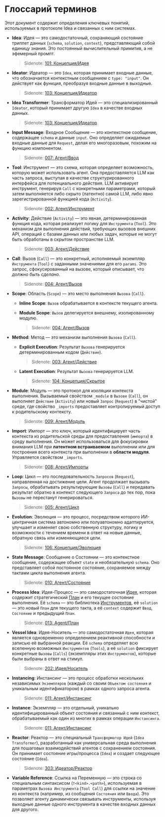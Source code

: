 # Глоссарий терминов

Этот документ содержит определения ключевых понятий, используемых в протоколе Idea и связанных с ним системах.

- **Idea**: Идея — это самодостаточный, сохраняющий состояние триплет данных (`schema`, `solution`, `context`), представляющий собой единицу знания. Это постоянный вычислительный примитив, а не эфемерный промпт.

  > Sidenote: [101: Концепция/Идея](./101_concept_idea.md)

- **Ideator**: Идеатор — это `Idea`, которая принимает входные данные, что обозначается контекстным сообщением с `type: "input"`. Он действует как функция, преобразуя входные данные в выходные.

  > Sidenote: [103: Концепция/Идеатор](./103_concept_ideator.md)

- **Idea Transformer**: Трансформатор Идей — это специализированный `Ideator`, который принимает другую `Idea` в качестве входных данных.

  > Sidenote: [103: Концепция/Идеатор](./103_concept_ideator.md)

- **Input Message**: Входное Сообщение — это контекстное сообщение, содержащее `schema` и данные `input`. Оно определяет ожидаемые входные данные для `Request`, делая его многоразовым, похожим на функцию компонентом.

  > Sidenote: [007: Агент/Ввод](./007_agent_input.md)

- **Tool**: Инструмент — это схема, которая определяет возможность, которую может использовать агент. Она предоставляется LLM как часть запроса, выступая в качестве структурированного интерфейса для потенциального действия. LLM активирует инструмент, генерируя `Call` с конкретными параметрами, который затем выполняется либо скрыто (латентно) самой LLM, либо явно зарегистрированной функцией кода (`Activity`).

  > Sidenote: [002: Агент/Инструмент](./002_agent_tool.md)

- **Activity**: Действие (`Activity`) — это явная, детерминированная функция кода, которая реализует логику для `Инструмента` (`Tool`). Это механизм для выполнения действий, требующих вызовов внешних API, операций с базами данных или любых задач, которые не могут быть обработаны в скрытом пространстве LLM.

  > Sidenote: [003: Агент/Действие](./003_agent_activity.md)

- **Call**: Вызов (`Call`) — это конкретный, исполняемый экземпляр `Инструмента` (`Tool`) с заданными значениями для его `params`. Это запрос, сфокусированный на вызове, который описывает, что _должно быть сделано_.

  > Sidenote: [004: Агент/Вызов](./004_agent_call.md)

- **Scope**: Область (`Scope`) — это место выполнения `Вызова` (`Call`).
  - **Inline Scope**: `Вызов` обрабатывается в контексте текущего агента.
  - **Module Scope**: `Вызов` делегируется внешнему, изолированному модулю.

    > Sidenote: [004: Агент/Вызов](./004_agent_call.md)

- **Method**: Метод — это механизм выполнения `Вызова` (`Call`).
  - **Explicit Execution**: Результат `Вызова` генерируется детерминированным кодом (`Действие`).

    > Sidenote: [003: Агент/Действие](./003_agent_activity.md)

  - **Latent Execution**: Результат `Вызова` генерируется LLM.

    > Sidenote: [104: Концепция/Скрытое](./104_concept_latent.md)

- **Module**: Модуль — это протокол для изоляции контекста выполнения. Вызываемый свойством `_module` в `Вызове` (`Call`), он выполняет `Действие` (`Activity`) или новый `Запрос` (`Request`) в "чистой" среде, где свойство `_imports` предоставляет контролируемый доступ к родительскому контексту.

  > Sidenote: [009: Агент/Модуль](./009_agent_module.md)

- **Import**: Импорт — это ключ, который идентифицирует часть контекста из родительской среды для предоставления (`импорта`) в среду выполнения. Он может использоваться для фокусировки внимания LLM при **латентном встраиваемом** выполнении или для построения всего контекста при выполнении в **области модуля**. Управляется свойством `_imports`.

  > Sidenote: [008: Агент/Импорты](./008_agent_imports.md)

- **Loop**: Цикл — это последовательность `Запросов` (`Request`), направленная на достижение цели. Агент продолжает вызывать `Запросы`, обрабатывать результирующие `Вызовы` (`Call`) и передавать результат обратно в контекст следующего `Запроса` до тех пор, пока `Вызовы` не перестанут генерироваться.

  > Sidenote: [005: Агент/Цикл](./005_agent_loop.md)

- **Evolution**: Эволюция — это процесс, посредством которого ИИ-центричная система автономно или полуавтономно адаптируется, улучшает и изменяет свою собственную структуру, логику и возможности с течением времени в ответ на новые данные, обратную связь или изменяющиеся цели.

  > Sidenote: [106: Концепция/Эволюция](./106_concept_evolution.md)

- **State Message**: Сообщение о Состоянии — это контекстное сообщение, содержащее объект `state` и необязательную `schema`. Оно представляет собой постоянное состояние, сохраняемое между тактами цикла выполнения агента.

  > Sidenote: [010: Агент/Состояние](./010_agent_state.md)

- **Process Idea**: Идея-Процесс — это самодостаточная [Идея](./101_concept_idea.md), которая содержит стратегический [План](./013_agent_plan.md) и его текущее состояние выполнения. Её `schema` — это библиотека [Инструментов](./002_agent_tool.md), её `solution` — это _новый_ `План` для текущего такта, а её `context` содержит `Ввод`, `Состояние` и предыдущий `План`.

  > Sidenote: [013: Agent/План](./013_agent_plan.md)

- **Vessel Idea**: Идея-Носитель — это самодостаточная `Идея`, которая является одновременно определением реактивной способности и записью её выбранной реакции. Её `schema` определяет всю вселенную возможных `Инструментов` (`Tools`), а её `solution` фиксирует конкретные `Вызовы` (`Calls`) (экземпляры этих `Инструментов`), которые были выбраны в ответ на стимул.

  > Sidenote: [202: Идея/Носитель](./202_idea_vessel.md)

- **Instancing**: Инстансинг — это процесс обработки нескольких независимых `Экземпляров` (каждый со своим `Объектом состояния` и уникальным идентификатором) в рамках одного запроса агента.

  > Sidenote: [011: Агент/Инстансинг](./011_agent_instancing.md)

- **Instance**: Экземпляр — это отдельный, уникально идентифицированный объект состояния и связанный с ним контекст, обрабатываемый как один из многих в рамках операции `Инстансинга`.

  > Sidenote: [011: Агент/Инстансинг](./011_agent_instancing.md)

- **Reactor**: Реактор — это специальный `Трансформатор Идей` (`Idea Transformer`), разработанный как универсальная среда выполнения для пошаговых взаимодействий агентов с сохранением состояния. Он принимает состояние игры/процесса (`Idea`) и создает следующее состояние (`Idea`).

  > Sidenote: [303: Идеатор/Реактор](./303_ideator_reactor.md)

- **Variable Reference**: Ссылка на Переменную — это строка со специальным синтаксисом (`†<kind>.<path>`), используемая в параметрах `Вызова Инструмента` (`Tool Call`) для ссылки на значение из контекста (например, из сообщения `Состояния` или `Ввода`). Это позволяет агенту динамически связывать инструменты, используя выходные данные одного инструмента в качестве входных данных для другого.
